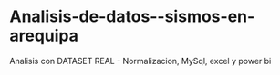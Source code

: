 # Analisis-de-datos--sismos-en-arequipa
Analisis con DATASET REAL - Normalizacion, MySql, excel y power bi
